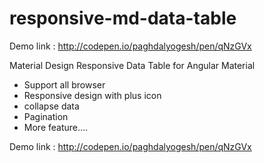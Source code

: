 # responsive-md-data-table

Demo link : http://codepen.io/paghdalyogesh/pen/qNzGVx

Material Design Responsive Data Table for Angular Material

- Support all browser 
- Responsive design with plus icon
- collapse data
- Pagination 
- More feature....


Demo link : http://codepen.io/paghdalyogesh/pen/qNzGVx
